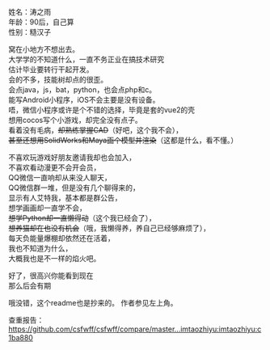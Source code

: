 姓名：涛之雨<br/>
年龄：90后，自己算<br/>
性别：糙汉子<br/>

窝在小地方不想出去。<br/>
大学学的不知道什么，一直不务正业在搞技术研究<br/>
估计毕业要转行干起开发。<br/>
会的不多，技能树却点的很歪。<br/>
会点java，js，bat，python，也会点php和c。<br/>
能写Android小程序，iOS不会主要是没有设备。<br/>
唔，微信小程序或许是个不错的选择，毕竟是套的vue2的壳<br/>
想用cocos写个小游戏，却完全没有点子。<br/>
看着没有毛病，~~却熟练掌握CAD~~（好吧，这个我不会），<br/>
~~甚至还想用SolidWorks和Maya画个模型并渲染~~（这都是什么，看不懂。）<br/>

不喜欢玩游戏好朋友邀请我却也会加入，<br/>
不喜欢看动漫更不会开会员，<br/>
QQ微信一直响却从来没人聊天，<br/>
QQ微信群一堆，但是没有几个聊得来的，<br/>
显示有人艾特我，基本都是群公告，<br/>
想学画画却一直学不会，<br/>
~~想学Python却一直懒得动~~（这个我已经会了），<br/>
~~想养猫却在也没有机会~~（哦，我懒得养，养自己已经够麻烦了），<br/>
每天负能量爆棚却依然还在活着，<br/>
我也不知道为什么，<br/>
大概我也是不一样的焰火吧。<br/>

好了，很高兴你能看到现在<br/>
那么后会有期<br/>

哦没错，这个readme也是抄来的。
作者参见左上角。

查重报告：
https://github.com/csfwff/csfwff/compare/master...imtaozhiyu:imtaozhiyu:c1ba880
